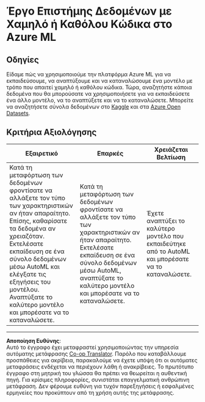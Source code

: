 <!--
CO_OP_TRANSLATOR_METADATA:
{
  "original_hash": "8fdc4a5fd9bc27a8d2ebef995dfbf73f",
  "translation_date": "2025-08-26T22:05:37+00:00",
  "source_file": "5-Data-Science-In-Cloud/18-Low-Code/assignment.md",
  "language_code": "el"
}
-->
# Έργο Επιστήμης Δεδομένων με Χαμηλό ή Καθόλου Κώδικα στο Azure ML

## Οδηγίες

Είδαμε πώς να χρησιμοποιούμε την πλατφόρμα Azure ML για να εκπαιδεύσουμε, να αναπτύξουμε και να καταναλώσουμε ένα μοντέλο με τρόπο που απαιτεί χαμηλό ή καθόλου κώδικα. Τώρα, αναζητήστε κάποια δεδομένα που θα μπορούσατε να χρησιμοποιήσετε για να εκπαιδεύσετε ένα άλλο μοντέλο, να το αναπτύξετε και να το καταναλώσετε. Μπορείτε να αναζητήσετε σύνολα δεδομένων στο [Kaggle](https://kaggle.com) και στα [Azure Open Datasets](https://azure.microsoft.com/services/open-datasets/catalog?WT.mc_id=academic-77958-bethanycheum&ocid=AID3041109).

## Κριτήρια Αξιολόγησης

| Εξαιρετικό | Επαρκές | Χρειάζεται Βελτίωση |
|-----------|----------|-------------------|
|Κατά τη μεταφόρτωση των δεδομένων φροντίσατε να αλλάξετε τον τύπο των χαρακτηριστικών αν ήταν απαραίτητο. Επίσης, καθαρίσατε τα δεδομένα αν χρειαζόταν. Εκτελέσατε εκπαίδευση σε ένα σύνολο δεδομένων μέσω AutoML και ελέγξατε τις εξηγήσεις του μοντέλου. Αναπτύξατε το καλύτερο μοντέλο και μπορέσατε να το καταναλώσετε. | Κατά τη μεταφόρτωση των δεδομένων φροντίσατε να αλλάξετε τον τύπο των χαρακτηριστικών αν ήταν απαραίτητο. Εκτελέσατε εκπαίδευση σε ένα σύνολο δεδομένων μέσω AutoML, αναπτύξατε το καλύτερο μοντέλο και μπορέσατε να το καταναλώσετε. | Έχετε αναπτύξει το καλύτερο μοντέλο που εκπαιδεύτηκε από το AutoML και μπορέσατε να το καταναλώσετε. |

---

**Αποποίηση Ευθύνης**:  
Αυτό το έγγραφο έχει μεταφραστεί χρησιμοποιώντας την υπηρεσία αυτόματης μετάφρασης [Co-op Translator](https://github.com/Azure/co-op-translator). Παρόλο που καταβάλλουμε προσπάθειες για ακρίβεια, παρακαλούμε να έχετε υπόψη ότι οι αυτόματες μεταφράσεις ενδέχεται να περιέχουν λάθη ή ανακρίβειες. Το πρωτότυπο έγγραφο στη μητρική του γλώσσα θα πρέπει να θεωρείται η αυθεντική πηγή. Για κρίσιμες πληροφορίες, συνιστάται επαγγελματική ανθρώπινη μετάφραση. Δεν φέρουμε ευθύνη για τυχόν παρεξηγήσεις ή εσφαλμένες ερμηνείες που προκύπτουν από τη χρήση αυτής της μετάφρασης.